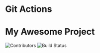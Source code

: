 # Git Actions

# My Awesome Project

![Contributors](https://img.shields.io/github/contributors/bijonguha/gaction)
![Build Status](https://github.com/bijonguha/gaction/actions/workflows/python-package.yml/badge.svg)

